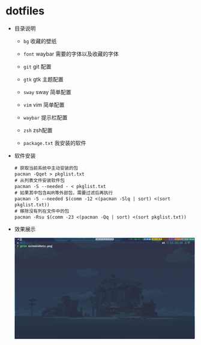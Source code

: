 # dotfiles

* 目录说明

    - `bg` 收藏的壁纸

    - `font` waybar 需要的字体以及收藏的字体

    - `git` git 配置

    - `gtk` gtk 主题配置 

    - `sway` sway 简单配置

    - `vim` vim 简单配置 

    - `waybar` 提示栏配置 

    - `zsh` zsh配置 

    - `package.txt` 我安装的软件

* 软件安装

    ```shell
    # 获取当前系统中主动安装的包
    pacman -Qqet > pkglist.txt
    # 从列表文件安装软件包
    pacman -S --needed - < pkglist.txt
    # 如果其中包含AUR等外部包，需要过滤后再执行
    pacman -S --needed $(comm -12 <(pacman -Slq | sort) <(sort pkglist.txt))
    # 移除没有列在文件中的包
    pacman -Rsu $(comm -23 <(pacman -Qq | sort) <(sort pkglist.txt))
    ```

* 效果展示

    ![](.img/screenshots.png)